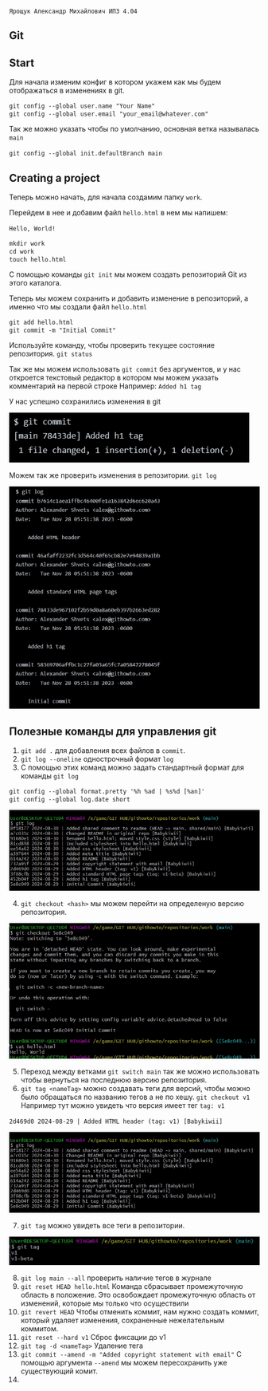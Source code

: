`Ярощук Александр Михайлович ИПЗ 4.04`
## Git

## Start

Для начала изменим конфиг в котором укажем как мы будем отображаться в изменениях в git.

```
git config --global user.name "Your Name"
git config --global user.email "your_email@whatever.com"
```

Так же можно указать чтобы по умолчанию, основная ветка называлась `main`

`git config --global init.defaultBranch main`

## Creating a project

Теперь можно начать, для начала создамим папку `work`.

Перейдем в нее и добавим файл `hello.html` в нем мы напишем:

`Hello, World!`

```
mkdir work
cd work
touch hello.html
```
С помощью команды `git init` мы можем создать репозиторий Git из этого каталога.

Теперь мы можем сохранить и добавить изменение в репозиторий, а именно что мы создали файл `hello.html`

```
git add hello.html
git commit -m "Initial Commit"
```


Используйте команду, чтобы проверить текущее состояние репозитория.
`git status`

Так же мы можем использовать `git commit` без аргументов, и у нас откроется текстовый редактор в котором мы можем указать комментарий на первой строке
Например:
`Added h1 tag`

У нас успешно сохранились изменения в git

![ScreenShot28](screenshots/Screenshot_28.jpg)

Можем так же проверить изменения в репозитории.
`git log`

![ScreenShot29](screenshots/Screenshot_29.jpg)

## Полезные команды для управления git
1. `git add .` для добавления всех файлов в `commit`.
2. `git log --oneline` однострочный формат `log`
3. C помощью этих команд можно задать стандартный формат для команды `git log`
```
git config --global format.pretty '%h %ad | %s%d [%an]'
git config --global log.date short
```

![ScreenShot32](screenshots/Screenshot_32.jpg)

4. `git checkout <hash>` мы можем перейти на определеную версию репозитория.

![ScreenShot33](screenshots/Screenshot_33.jpg)

5. Переход между ветками `git switch main` так же можно использовать чтобы вернуться на последнюю версию репозитория.
6. `git tag <nameTag>` можно создавать теги для версий, чтобы можно было обращаться по названию тегов а не по хешу.
`git checkout v1`
Например тут можно увидеть что версия имеет тег `tag: v1`

`2d469d0 2024-08-29 | Added HTML header (tag: v1) [Babykiwii]`

![ScreenShot32](screenshots/Screenshot_32.jpg)

7. `git tag` можно увидеть все теги в репозитории.
   
![ScreenShot34](screenshots/Screenshot_34.jpg)

8. `git log main --all` проверить наличие тегов в журнале
9. `git reset HEAD hello.html` Команда сбрасывает промежуточную область в положение. Это освобождает промежуточную область от изменений, которые мы только что осуществили
10. `git revert HEAD` Чтобы отменить коммит, нам нужно создать коммит, который удаляет изменения, сохраненные нежелательным коммитом.
11. `git reset --hard v1` Сброс фиксации до v1
12. `git tag -d <nameTag>` Удаление тега
13. `git commit --amend -m "Added copyright statement with email"` С помощью аргумента `--amend` мы можем пересохранить уже существующий комит.
14. 




